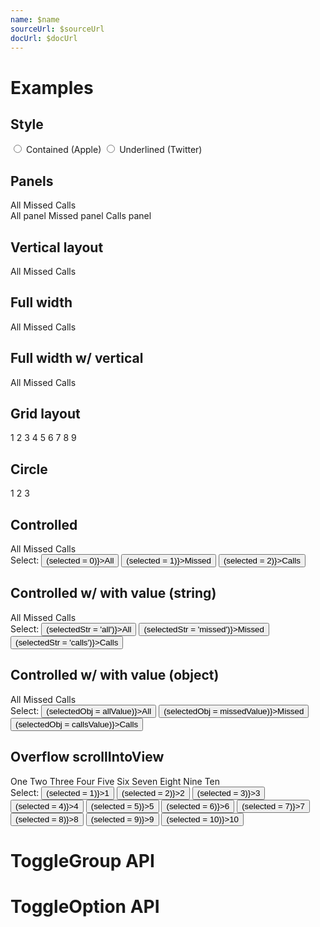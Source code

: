 ```yaml
---
name: $name
sourceUrl: $sourceUrl
docUrl: $docUrl
---
```


<script>
  import toggleGroupApi from '$lib/components/ToggleGroup.svelte?raw&sveld';
  import toggleOptionApi from '$lib/components/ToggleOption.svelte?raw&sveld';
  import ApiDocs from '$lib/components/ApiDocs.svelte';

  import Button from '$lib/components/Button.svelte';
  import Preview from '$lib/components/Preview.svelte';
  import ToggleGroup from '$lib/components/ToggleGroup.svelte';
  import ToggleOption from '$lib/components/ToggleOption.svelte';
  import TogglePanel from '$lib/components/TogglePanel.svelte';

  const allValue = {};
  const missedValue = {};
  const callsValue = {};

  let selected = 1;
  let selectedStr = 'missed';
  let selectedObj = missedValue;

  let optionStyle = 'contained';
</script>

# Examples

## Style

<label>
  <input type="radio" value="contained" bind:group={optionStyle} />
  Contained (Apple)
</label>
<label>
  <input type="radio" value="underlined" bind:group={optionStyle} />
  Underlined (Twitter)
</label>

## Panels

<Preview>
  <ToggleGroup
    contained={optionStyle === 'contained'}
    underlined={optionStyle === 'underlined'}
  >
    <ToggleOption value="all" class="w-32">All</ToggleOption>
    <ToggleOption value="missed" class="w-32">Missed</ToggleOption>
    <ToggleOption value="calls" class="w-32">Calls</ToggleOption>
    <div slot="panes" class="mt-2 p-4 bg-black/5 rounded border">
      <TogglePanel>All panel</TogglePanel>
      <TogglePanel>Missed panel</TogglePanel>
      <TogglePanel>Calls panel</TogglePanel>
    </div>
  </ToggleGroup>
</Preview>

## Vertical layout

<Preview>
  <ToggleGroup
    contained={optionStyle === 'contained'}
    underlined={optionStyle === 'underlined'}
    vertical
  >
    <ToggleOption value="all">All</ToggleOption>
    <ToggleOption value="missed">Missed</ToggleOption>
    <ToggleOption value="calls">Calls</ToggleOption>
  </ToggleGroup>
</Preview>

## Full width

<Preview>
  <ToggleGroup
    contained={optionStyle === 'contained'}
    underlined={optionStyle === 'underlined'}
    classes={{ options: 'w-full' }}
  >
    <ToggleOption value="all">All</ToggleOption>
    <ToggleOption value="missed">Missed</ToggleOption>
    <ToggleOption value="calls">Calls</ToggleOption>
  </ToggleGroup>
</Preview>

## Full width w/ vertical

<Preview>
  <ToggleGroup
    contained={optionStyle === 'contained'}
    underlined={optionStyle === 'underlined'}
    classes={{ options: 'w-full' }}
    vertical
  >
    <ToggleOption value="all">All</ToggleOption>
    <ToggleOption value="missed">Missed</ToggleOption>
    <ToggleOption value="calls">Calls</ToggleOption>
  </ToggleGroup>
</Preview>

## Grid layout

<Preview>
  <ToggleGroup
    contained={optionStyle === 'contained'}
    underlined={optionStyle === 'underlined'}
    classes={{ options: '!grid grid-rows-3 grid-cols-3' }}
  >
    <ToggleOption value={1}>1</ToggleOption>
    <ToggleOption value={2}>2</ToggleOption>
    <ToggleOption value={3}>3</ToggleOption>
    <ToggleOption value={4}>4</ToggleOption>
    <ToggleOption value={5}>5</ToggleOption>
    <ToggleOption value={6}>6</ToggleOption>
    <ToggleOption value={7}>7</ToggleOption>
    <ToggleOption value={8}>8</ToggleOption>
    <ToggleOption value={9}>9</ToggleOption>
  </ToggleGroup>
</Preview>

## Circle

<Preview>
  <ToggleGroup
    contained={optionStyle === 'contained'}
    underlined={optionStyle === 'underlined'}
    circle
  >
    <ToggleOption value={1} class="h-10 aspect-square">1</ToggleOption>
    <ToggleOption value={2} class="h-10 aspect-square">2</ToggleOption>
    <ToggleOption value={3} class="h-10 aspect-square">3</ToggleOption>
  </ToggleGroup>
</Preview>

## Controlled

<Preview>
  <ToggleGroup
    contained={optionStyle === 'contained'}
    underlined={optionStyle === 'underlined'}
    value={selected}
  >
    <ToggleOption value="all" class="w-32">All</ToggleOption>
    <ToggleOption value="missed" class="w-32">Missed</ToggleOption>
    <ToggleOption value="calls" class="w-32">Calls</ToggleOption>
  </ToggleGroup>
</Preview>

<div class="mt-4">
  Select:
  <Button on:click={() => (selected = 0)}>All</Button>
  <Button on:click={() => (selected = 1)}>Missed</Button>
  <Button on:click={() => (selected = 2)}>Calls</Button>
</div>

## Controlled w/ with value (string)

<Preview>
  <ToggleGroup
    contained={optionStyle === 'contained'}
    underlined={optionStyle === 'underlined'}
    value={selectedStr}
  >
    <ToggleOption value="all" class="w-32">All</ToggleOption>
    <ToggleOption value="missed" class="w-32">Missed</ToggleOption>
    <ToggleOption value="calls" class="w-32">Calls</ToggleOption>
  </ToggleGroup>
</Preview>

<div class="mt-4">
  Select:
  <Button on:click={() => (selectedStr = 'all')}>All</Button>
  <Button on:click={() => (selectedStr = 'missed')}>Missed</Button>
  <Button on:click={() => (selectedStr = 'calls')}>Calls</Button>
</div>

## Controlled w/ with value (object)

<Preview>
  <ToggleGroup
    contained={optionStyle === 'contained'}
    underlined={optionStyle === 'underlined'}
    value={selectedObj}
  >
    <ToggleOption value={allValue} class="w-32">All</ToggleOption>
    <ToggleOption value={missedValue} class="w-32">Missed</ToggleOption>
    <ToggleOption value={callsValue} class="w-32">Calls</ToggleOption>
  </ToggleGroup>
</Preview>

<div class="mt-4">
  Select:
  <Button on:click={() => (selectedObj = allValue)}>All</Button>
  <Button on:click={() => (selectedObj = missedValue)}>Missed</Button>
  <Button on:click={() => (selectedObj = callsValue)}>Calls</Button>
</div>

## Overflow scrollIntoView

<Preview>
  <ToggleGroup
    contained={optionStyle === 'contained'}
    underlined={optionStyle === 'underlined'}
    value={selected}
    classes={{ options: 'overflow-auto w-full' }}
    autoscroll
  >
    <ToggleOption value={1} class="w-32">One</ToggleOption>
    <ToggleOption value={2} class="w-32">Two</ToggleOption>
    <ToggleOption value={3} class="w-32">Three</ToggleOption>
    <ToggleOption value={4} class="w-32">Four</ToggleOption>
    <ToggleOption value={5} class="w-32">Five</ToggleOption>
    <ToggleOption value={6} class="w-32">Six</ToggleOption>
    <ToggleOption value={7} class="w-32">Seven</ToggleOption>
    <ToggleOption value={8} class="w-32">Eight</ToggleOption>
    <ToggleOption value={9} class="w-32">Nine</ToggleOption>
    <ToggleOption value={10} class="w-32">Ten</ToggleOption>
  </ToggleGroup>
</Preview>

<div class="mt-4">
  Select:
  <Button on:click={() => (selected = 1)}>1</Button>
  <Button on:click={() => (selected = 2)}>2</Button>
  <Button on:click={() => (selected = 3)}>3</Button>
  <Button on:click={() => (selected = 4)}>4</Button>
  <Button on:click={() => (selected = 5)}>5</Button>
  <Button on:click={() => (selected = 6)}>6</Button>
  <Button on:click={() => (selected = 7)}>7</Button>
  <Button on:click={() => (selected = 8)}>8</Button>
  <Button on:click={() => (selected = 9)}>9</Button>
  <Button on:click={() => (selected = 10)}>10</Button>
</div>

# ToggleGroup API

<ApiDocs api={toggleGroupApi} />

# ToggleOption API

<ApiDocs api={toggleOptionApi} />
